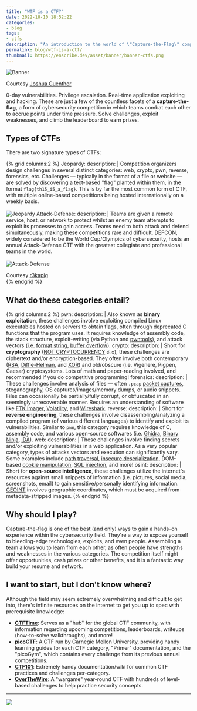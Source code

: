 ```yaml
---
title: "WTF is a CTF?"
date: 2022-10-10 18:52:22
categories:
- blog
tags:
- ctfs
description: "An introduction to the world of \"Capture-the-Flag\" competitions, what they entail, and why you should play!"
permalink: blog/wtf-is-a-ctf/
thumbnail: https://enscribe.dev/asset/banner/banner-ctfs.png
---
```


![Banner](/asset/blog/wtf-is-a-ctf/banner.jpg)

<div class="subtitle">Courtesy <a href="https://thedailytexan.com/staff_name/joshua-guenther/">Joshua Guenther</a></div>

0-day vulnerabilities. Privilege escalation. Real-time application exploiting and hacking. These are just a few of the countless facets of a **capture-the-flag**, a form of cybersecurity competition in which teams combat each other to accrue points under time pressure. Solve challenges, exploit weaknesses, and climb the leaderboard to earn prizes.
 
## Types of CTFs

There are two signature types of CTFs:

{% grid columns:2 %}
<i class="fa-solid fa-flag"></i> Jeopardy:
    description: |
        Competition organizers design challenges in several distinct categories: web, crypto, pwn, reverse, forensics, etc. Challenges — typically in the format of a file or website — are solved by discovering a text-based "flag" planted within them, in the format `flag{th15_i5_a_f1ag}`. This is by far the most common form of CTF, with multiple online-based competitions being hosted internationally on a weekly basis.
        <br><br>
        ![Jeopardy](/asset/blog/wtf-is-a-ctf/jeopardy.svg)
<i class="fa-solid fa-arrow-down-up-across-line"></i> Attack-Defense:
    description: |
        Teams are given a remote service, host, or network to protect whilst an enemy team attempts to exploit its processes to gain access. Teams need to both attack and defend simultaneously, making these competitions rare and difficult. DEFCON, widely considered to be the World Cup/Olympics of cybersecurity, hosts an annual Attack-Defense CTF with the greatest collegiate and professional teams in the world.
        <br><br>
        ![Attack-Defense](/asset/blog/wtf-is-a-ctf/attack-defense.jpg)
        <div class="subtitle">Courtesy <a href="https://twitter.com/r3kapig">r3kapig</a></div>
{% endgrid %}

## What do these categories entail?

{% grid columns:2 %}
<i class="fa-solid fa-bomb" style="color:#f44336"></i> pwn:
    description: |
        Also known as **binary exploitation**, these challenges involve exploiting compiled Linux executables hosted on servers to obtain flags, often through deprecated C functions that the program uses. It requires knowledge of assembly code, the stack structure, exploit-writing (via Python and [pwntools](https://docs.pwntools.com/en/stable/)), and attack vectors (i.e. [format string](https://owasp.org/www-community/attacks/Format_string_attack), [buffer overflow](https://en.wikipedia.org/wiki/Buffer_overflow)).
<i class="fa-solid fa-lock" style="color:#2196f3"></i> crypto: 
    description: |
        Short for **cryptography** ([NOT CRYPTOCURRENCY](https://www.cryptoisnotcryptocurrency.com/) ಠ_ಠ), these challenges are ciphertext and/or encryption-based. They often involve both contemporary ([RSA](https://en.wikipedia.org/wiki/RSA_(cryptosystem)), [Diffie-Helman](https://en.wikipedia.org/wiki/Diffie%E2%80%93Hellman_key_exchange), and [XOR](https://en.wikipedia.org/wiki/XOR_cipher)) and old/obscure (i.e. Vigenere, Pigpen, Caesar) cryptosystems. Lots of math and paper-reading involved, and recommended if you do competitive programming!
<i class="fa-solid fa-magnifying-glass" style="color:#4caf50"></i> forensics:
    description: |
        These challenges involve analysis of files — often `.pcap` [packet captures](https://www.solarwinds.com/resources/it-glossary/pcap), steganography, OS captures/images/memory dumps, or audio snippets. Files can occasionally be partially/fully corrupt, or obfuscated in an seemingly unrecoverable manner. Requires an understanding of software like [FTK Imager](https://www.exterro.com/ftk-imager), [Volatility](https://www.volatilityfoundation.org/), and [Wireshark](https://www.wireshark.org/).
<i class="fa-solid fa-recycle" style="color:#9c27b0"></i> reverse: 
    description: |
        Short for **reverse engineering**, these challenges involve disassembling/analyzing a compiled program (of various different languages) to identify and exploit its vulnerabilities. Similar to `pwn`, this category requires knowledge of C, assembly code, and various open-source softwares (i.e. [Ghidra](https://ghidra-sre.org/), [Binary Ninja](https://binary.ninja/), [IDA](https://hex-rays.com/ida-free/)).
<i class="fa-solid fa-globe" style="color:#00bcd4"></i> web:
    description: |
        These challenges involve finding secrets and/or exploiting vulnerabilities in a web application. As a very popular category, types of attacks vectors and execution can significantly vary. Some examples include [path traversal](https://owasp.org/www-community/attacks/Path_Traversal), [insecure deserialization](https://portswigger.net/web-security/deserialization), DOM-based [cookie manipulation](https://portswigger.net/web-security/dom-based/cookie-manipulation), [SQL injection](https://www.w3schools.com/sql/sql_injection.asp), and more!
<i class="fa-solid fa-eye"></i> osint:
    description: |
        Short for **open-source intelligence**, these challenges utilize the internet's resources against small snippets of information (i.e. pictures, social media, screenshots, email) to gain sensitive/personally identifying information. [GEOINT](https://en.wikipedia.org/wiki/Geospatial_intelligence) involves geographic coordinates, which must be acquired from metadata-stripped images.
{% endgrid %}

## Why should I play?

Capture-the-flag is one of the best (and only) ways to gain a hands-on experience within the cybersecurity field. They're a way to expose yourself to bleeding-edge technologies, exploits, and even people. Assembling a team allows you to learn from each other, as often people have strengths and weaknesses in the various categories. The competition itself might offer opportunities, cash prizes or other benefits, and it is a fantastic way build your resume and network. 

## I want to start, but I don't know where?

Although the field may seem extremely overwhelming and difficult to get into, there's infinite resources on the internet to get you up to spec with prerequisite knowledge:

- **[CTFTime](https://ctftime.org/)**: Serves as a "hub" for the global CTF community, with information regarding upcoming competitions, leaderboards, writeups (how-to-solve walkthroughs), and more!
- **[picoCTF](https://picoctf.org/resources)**: A CTF run by Carnegie Mellon University, providing handy learning guides for each CTF category, "Primer" documentation, and the "picoGym", which contains every challenge from its previous annual competitions.
- **[CTF101](https://ctf101.org/)**: Extremely handy documentation/wiki for common CTF practices and challenges per-category.
- **[OverTheWire](https://overthewire.org/wargames/)**: A "wargame" year-round CTF with hundreds of level-based challenges to help practice security concepts.

---

<img src="https://s01.flagcounter.com/count2/8Xkk/bg_161616/txt_C9CACC/border_E9D3B6/columns_3/maxflags_12/viewers_3/labels_0/pageviews_1/flags_1/percent_0/">